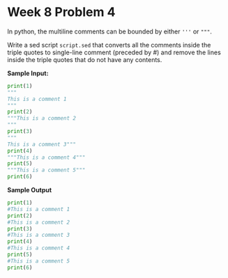 # Week 8 Problem 4

In python, the multiline comments can be bounded by either ` ''' ` or ` """ `. 

Write a sed script ` script.sed ` that converts all the comments inside the triple quotes to single-line comment (preceded by #) and remove the lines inside the triple quotes that do not have any contents.

**Sample Input:**

```python
print(1)
"""
This is a comment 1
"""
print(2)
"""This is a comment 2
"""
print(3)
"""
This is a comment 3"""
print(4)
"""This is a comment 4"""
print(5)
"""This is a comment 5"""
print(6)
```

**Sample Output**

```python
print(1)
#This is a comment 1
print(2)
#This is a comment 2
print(3)
#This is a comment 3
print(4)
#This is a comment 4
print(5)
#This is a comment 5
print(6)
```

